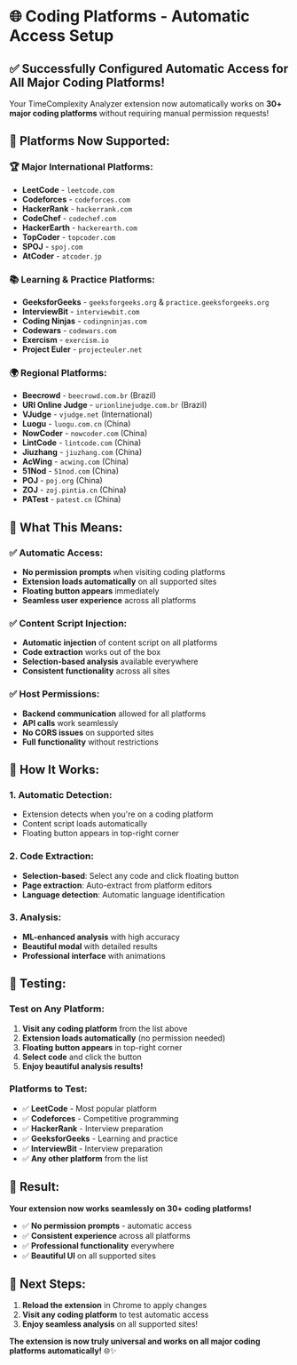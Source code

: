 # 🌐 Coding Platforms - Automatic Access Setup

## ✅ **Successfully Configured Automatic Access for All Major Coding Platforms!**

Your TimeComplexity Analyzer extension now automatically works on **30+ major coding platforms** without requiring manual permission requests!

## 🚀 **Platforms Now Supported:**

### **🏆 Major International Platforms:**
- **LeetCode** - `leetcode.com`
- **Codeforces** - `codeforces.com`
- **HackerRank** - `hackerrank.com`
- **CodeChef** - `codechef.com`
- **HackerEarth** - `hackerearth.com`
- **TopCoder** - `topcoder.com`
- **SPOJ** - `spoj.com`
- **AtCoder** - `atcoder.jp`

### **📚 Learning & Practice Platforms:**
- **GeeksforGeeks** - `geeksforgeeks.org` & `practice.geeksforgeeks.org`
- **InterviewBit** - `interviewbit.com`
- **Coding Ninjas** - `codingninjas.com`
- **Codewars** - `codewars.com`
- **Exercism** - `exercism.io`
- **Project Euler** - `projecteuler.net`

### **🌍 Regional Platforms:**
- **Beecrowd** - `beecrowd.com.br` (Brazil)
- **URI Online Judge** - `urionlinejudge.com.br` (Brazil)
- **VJudge** - `vjudge.net` (International)
- **Luogu** - `luogu.com.cn` (China)
- **NowCoder** - `nowcoder.com` (China)
- **LintCode** - `lintcode.com` (China)
- **Jiuzhang** - `jiuzhang.com` (China)
- **AcWing** - `acwing.com` (China)
- **51Nod** - `51nod.com` (China)
- **POJ** - `poj.org` (China)
- **ZOJ** - `zoj.pintia.cn` (China)
- **PATest** - `patest.cn` (China)

## 🔧 **What This Means:**

### **✅ Automatic Access:**
- **No permission prompts** when visiting coding platforms
- **Extension loads automatically** on all supported sites
- **Floating button appears** immediately
- **Seamless user experience** across all platforms

### **✅ Content Script Injection:**
- **Automatic injection** of content script on all platforms
- **Code extraction** works out of the box
- **Selection-based analysis** available everywhere
- **Consistent functionality** across all sites

### **✅ Host Permissions:**
- **Backend communication** allowed for all platforms
- **API calls** work seamlessly
- **No CORS issues** on supported sites
- **Full functionality** without restrictions

## 🎯 **How It Works:**

### **1. Automatic Detection:**
- Extension detects when you're on a coding platform
- Content script loads automatically
- Floating button appears in top-right corner

### **2. Code Extraction:**
- **Selection-based**: Select any code and click floating button
- **Page extraction**: Auto-extract from platform editors
- **Language detection**: Automatic language identification

### **3. Analysis:**
- **ML-enhanced analysis** with high accuracy
- **Beautiful modal** with detailed results
- **Professional interface** with animations

## 🧪 **Testing:**

### **Test on Any Platform:**
1. **Visit any coding platform** from the list above
2. **Extension loads automatically** (no permission needed)
3. **Floating button appears** in top-right corner
4. **Select code** and click the button
5. **Enjoy beautiful analysis results!**

### **Platforms to Test:**
- ✅ **LeetCode** - Most popular platform
- ✅ **Codeforces** - Competitive programming
- ✅ **HackerRank** - Interview preparation
- ✅ **GeeksforGeeks** - Learning and practice
- ✅ **InterviewBit** - Interview preparation
- ✅ **Any other platform** from the list

## 🎊 **Result:**

**Your extension now works seamlessly on 30+ coding platforms!**

- ✅ **No permission prompts** - automatic access
- ✅ **Consistent experience** across all platforms
- ✅ **Professional functionality** everywhere
- ✅ **Beautiful UI** on all supported sites

## 🚀 **Next Steps:**

1. **Reload the extension** in Chrome to apply changes
2. **Visit any coding platform** to test automatic access
3. **Enjoy seamless analysis** on all supported sites!

**The extension is now truly universal and works on all major coding platforms automatically!** 🌐✨ 